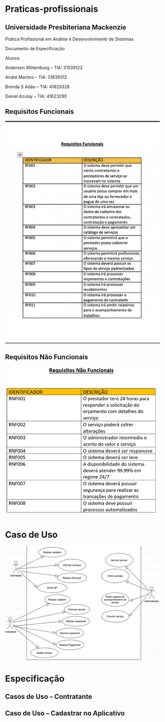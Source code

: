 # Praticas-profissionais

## Universidade Presbiteriana Mackenzie

Prática Profissional em Análise e Desenvolvimento de Sistemas


 Documento de Especificação



Alunos:

Anderson Wiltemburg – TIA: 31539122

André Martins – TIA: 31839312

Brenda S Adão – TIA: 41829328

Daniel Azulay – TIA: 41623290



## Requisitos Funcionais






![requisitos funcionais](https://github.com/brendaadao/praticas-profissionais/blob/master/requisitos%20funcionais.png)

## Requisitos Não Funcionais





![requisitos nao funcionais](https://github.com/brendaadao/praticas-profissionais/blob/master/requisitos%20nao%20funcionais.PNG)





# Caso de Uso


![caso de uso](https://github.com/brendaadao/praticas-profissionais/blob/master/usecase.png)



# Especificação
 
 ##  Casos de Uso – Contratante
 
##  Caso de Uso – Cadastrar no Aplicativo
 
 
 
 
 
 
 
 
 
 
 
 
 
 
 
 
 
 
 
 
 
 
 
 
 
 
 
 
 
 
 
 
 
 
 
 
 
 
 
 
 
 
 
 
 
 
 



